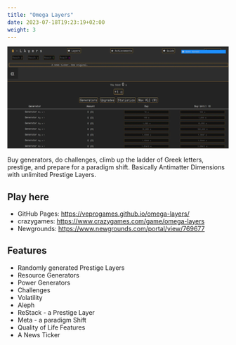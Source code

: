 ```yaml
---
title: "Omega Layers"
date: 2023-07-18T19:23:19+02:00
weight: 3
---
```


![Screenshot](screenshot.webp)

Buy generators, do challenges, climb up the ladder of Greek letters, prestige, and prepare for a paradigm shift. Basically Antimatter Dimensions with unlimited Prestige Layers.

## Play here

* GitHub Pages: https://veprogames.github.io/omega-layers/
* crazygames: https://www.crazygames.com/game/omega-layers
* Newgrounds: https://www.newgrounds.com/portal/view/769677

## Features

* Randomly generated Prestige Layers
* Resource Generators
* Power Generators
* Challenges
* Volatility
* Aleph
* ReStack - a Prestige Layer
* Meta - a paradigm Shift
* Quality of Life Features
* A News Ticker